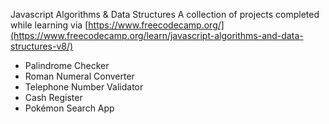 Javascript Algorithms & Data Structures
A collection of projects completed while learning via [https://www.freecodecamp.org/](https://www.freecodecamp.org/learn/javascript-algorithms-and-data-structures-v8/)

- Palindrome Checker
- Roman Numeral Converter
- Telephone Number Validator
- Cash Register
- Pokémon Search App
